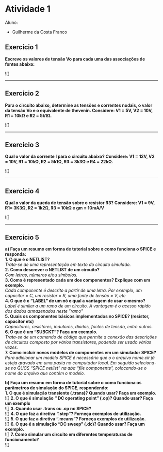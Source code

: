 # Atividade 1
Aluno: 
* Guilherme da Costa Franco

## Exercício 1

<b>Escreve os valores de tensão Vo para cada uma das associações de fontes abaixo:</b><br>

![]

---

## Exercício 2

<b>Para o circuito abaixo, determine as tensões e correntes nodais, o valor da tensão Vo e o equivalente de thevenin. Considere: V1 = 5V, V2 = 10V, R1 = 10kΩ e R2 = 5k1Ω.</b>

![]

---

## Exercício 3

<b>Qual o valor da corrente I para o circuito abaixo? Considere: V1 = 12V, V2 = 10V, R1 = 10kΩ, R2 = 5k1Ω, R3 = 3k3Ω e R4 = 22kΩ.</b>

![]

---

## Exercício 4

<b>Qual o valor da queda de tensão sobre o resistor R3? Considere: V1 = 9V, R1= 3K3Ω, R2 = 1k2Ω, R3 = 10kΩ e gm = 10mA/V</b>

![]

---

## Exercício 5

<b>a) Faça um resumo em forma de tutorial sobre o como funciona o SPICE e responda:</b><br>
<b>1. O que é o NETLIST?</b><br>
*Trata-se de uma representação em texto do círcuito simulado.*</b><br>
<b>2. Como descrever o NETLIST de um circuito?</b><br>
*Com letras, números e/ou símbolos.*</b><br>
<b>3. Como é representado cada um dos componentes? Explique com um exemplo.</b><br>
*Cada componente é descrito a partir de uma letra. Por exemplo, um capacitor = C, um resistor = R, uma fonte de tensão = V, etc*</b><br>
<b>4. O que é o “LABEL” de um nó e qual a vantagem de usar o mesmo?</b><br>
*Label é similar a um ramo de um circuito. A vantagem é o acesso rápido dos dados armazenados neste "ramo"*</b><br>
<b>5. Quais os componentes básicos implementados no SPICE? (resistor, capacitor etc)</b><br>
*Capacitores, resistores, indutores, diodos, fontes de tensão, entre outros.*</b><br>
<b>6. O que é um “SUBCKT”? Faça um exemplo.</b><br>
*Trata-se de um comando de código que permite a conexão das descrições de circuitos composto por vários transistores, podendo ser usado várias vezes.*</b><br>
<b>7. Como incluir novos modelos de componentes em um simulador SPICE?</b><br>
*Para adicionar um modelo SPICE é necessário que o o arquivo nome.cir já esteja gravado em uma pasta no computador local. Em seguida seleciona-se no QUCS “SPICE netlist” na aba “file components”, colocando-se o nome do arquivo que contém o modelo.*</b><br>

<b>b) Faça um resumo em forma de tutorial sobre o como funciona os parâmetros de simulação do SPICE, respondendo:</b><br>
<b>1. O que é simulação transiente (.trans)? Quando usar? Faça um exemplo.<br></b>
![]
<b>2. O que é simulação “ DC operating point” (.op)? Quando usar? Faça um exemplo</b><br>
![]
<b>3. Quando usar .trans ou .op no SPICE?</b><br>
![]
<b>4. O que faz a diretiva “.step”? Forneça exemplos de utilização.</b><br>
![]
<b>5. O que faz a diretiva “.means”? Forneça exemplos de utilização.</b><br>
![]
<b>6. O que é a simulação “DC sweep” (.dc)? Quando usar? Faça um exemplo.</b><br>
![]
<b>7. Como simular um circuito em diferentes temperaturas de funcionamento?</b><br>
![]



